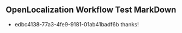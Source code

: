 ## OpenLocalization Workflow Test MarkDown
* edbc4138-77a3-4fe9-9181-01ab41badf6b thanks!

<!--HONumber=Aug16_HO5-->


